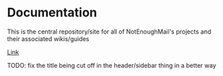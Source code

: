 # Documentation

This is the central repository/site for all of NotEnoughMail's projects and their associated wikis/guides

[Link](https://notenoughmail.github.io/)

TODO: fix the title being cut off in the header/sidebar thing in a better way
